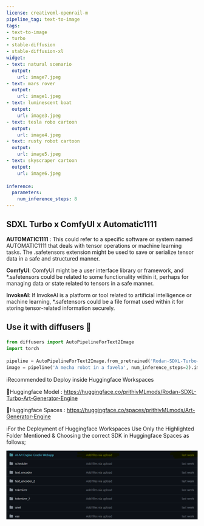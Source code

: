 ```yaml
---
license: creativeml-openrail-m
pipeline_tag: text-to-image
tags:
- text-to-image
- turbo
- stable-diffusion
- stable-diffusion-xl
widget:
- text: natural scenario 
  output:
    url: image7.jpeg
- text: mars rover
  output:
    url: image1.jpeg
- text: luminescent boat 
  output:
    url: image3.jpeg
- text: tesla robo cartoon
  output:
    url: image4.jpeg
- text: rusty robot cartoon
  output:
    url: image5.jpeg
- text: skyscraper cartoon
  output:
    url: image6.jpeg

inference:
  parameters:
    num_inference_steps: 8
---
```


## SDXL Turbo  x  ComfyUI  x  Automatic1111

<Gallery />

**AUTOMATIC1111** : This could refer to a specific software or system named AUTOMATIC1111 that deals with tensor operations or machine learning tasks. The .safetensors extension might be used to save or serialize tensor data in a safe and structured manner.

**ComfyUI**: ComfyUI might be a user interface library or framework, and *.safetensors could be related to some functionality within it, perhaps for managing data or state related to tensors in a safe manner.

**InvokeAI**: If InvokeAI is a platform or tool related to artificial intelligence or machine learning, *.safetensors could be a file format used within it for storing tensor-related information securely.


## Use it with diffusers 🧨 
```python
from diffusers import AutoPipelineForText2Image
import torch
        
pipeline = AutoPipelineForText2Image.from_pretrained('Rodan-SDXL-Turbo-Art-Generator-Engine', torch_dtype=torch.float16).to('cuda')        
image = pipeline('A mecha robot in a favela', num_inference_steps=2).images[0]
```

ℹ️Recommended to Deploy inside Huggingface Workspaces

🚀Huggingface Model : https://huggingface.co/prithivMLmods/Rodan-SDXL-Turbo-Art-Generator-Engine

🚀Huggingface Spaces : https://huggingface.co/spaces/prithivMLmods/Art-Generator-Engine

ℹ️For the Deployment of Huggingface Workspaces Use Only the Highlighted Folder Mentioned & Choosing the correct SDK in Huggingface Spaces as follows; 


![alt text](Assets/sx1.png)
